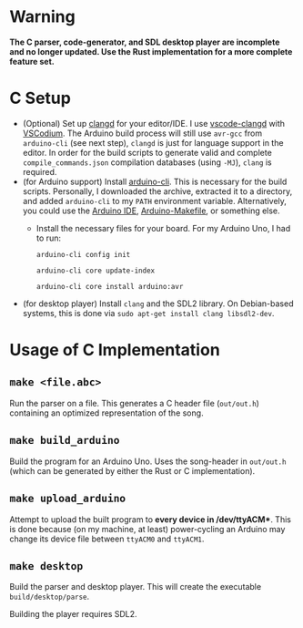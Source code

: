 # Warning

**The C parser, code-generator, and SDL desktop player
are incomplete and no longer updated.
Use the Rust implementation for a more complete feature set.**

# C Setup
- (Optional) Set up [clangd](https://clangd.llvm.org/) for your editor/IDE.
  I use [vscode-clangd](https://github.com/clangd/vscode-clangd) with
  [VSCodium](https://vscodium.com/).
  The Arduino build process will still use  `avr-gcc` from `arduino-cli`
  (see next step), `clangd` is just for language support in the editor.
  In order for the build scripts to generate valid and complete
  `compile_commands.json` compilation databases (using `-MJ`),
  `clang` is required.
- (for Arduino support) Install
  [arduino-cli](https://arduino.github.io/arduino-cli/0.19/installation/).
  This is necessary for the build scripts.
  Personally, I downloaded the archive, extracted it to a directory, and
  added `arduino-cli` to my `PATH` environment variable.
  Alternatively, you could use the
  [Arduino IDE](https://www.arduino.cc/en/software),
  [Arduino-Makefile](https://github.com/sudar/Arduino-Makefile),
  or something else.
  - Install the necessary files for your board. For my Arduino Uno, I had
    to run:

    `arduino-cli config init`

    `arduino-cli core update-index`

    `arduino-cli core install arduino:avr`
- (for desktop player) Install `clang` and the SDL2 library.
  On Debian-based systems, this is done via
  `sudo apt-get install clang libsdl2-dev`.

# Usage of C Implementation

## `make <file.abc>`

Run the parser on a file.
This generates a C header file (`out/out.h`) containing an optimized
representation of the song.

## `make build_arduino`

Build the program for an Arduino Uno.
Uses the song-header in `out/out.h` (which can be generated by either the
Rust or C implementation).

## `make upload_arduino`

Attempt to upload the built program to **every device in /dev/ttyACM\***.
This is done because (on my machine, at least) power-cycling an Arduino may
change its device file between `ttyACM0` and `ttyACM1`.

## `make desktop`

Build the parser and desktop player.
This will create the executable `build/desktop/parse`.

Building the player requires SDL2.
